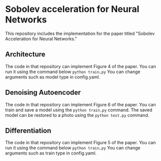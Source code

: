 # Sobolev acceleration for Neural Networks

This repository includes the implementation for the paper titled "Sobolev Acceleration for Neural Networks."

## Architecture

The code in that repository can implement Figure 4 of the paper.
You can run it using the command below
`python train,py`
You can change arguments such as model type in config.yaml.

## Denoising Autoencoder

The code in that repository can implement Figure 6 of the paper.
You can train and save a model using the `python train,py` command.
The saved model can be restored to a photo using the `python test.py` command.

## Differentiation

The code in that repository can implement Figure 5 of the paper.
You can run it using the command below
`python train,py`
You can change arguments such as train type in config.yaml.